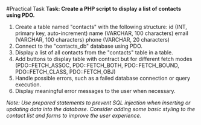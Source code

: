 #Practical Task
**Task: Create a PHP script to display a list of contacts using PDO.**
1. Create a table named "contacts" with the following structure:
id (INT, primary key, auto-increment)
name (VARCHAR, 100 characters)
email (VARCHAR, 100 characters)
phone (VARCHAR, 20 characters)
2. Connect to the "contacts_db" database using PDO.
3. Display a list of all contacts from the "contacts" table in a table.
4. Add buttons to display table with contract but for different fetch
modes (PDO::FETCH_ASSOC, PDO::FETCH_BOTH, PDO::FETCH_BOUND,
PDO::FETCH_CLASS, PDO::FETCH_OBJ)
5. Handle possible errors, such as a failed database connection or
query execution.
6. Display meaningful error messages to the user when necessary.

*Note: Use prepared statements to prevent SQL injection when inserting or updating*
*data into the database.*
*Consider adding some basic styling to the contact list and forms to improve the*
*user experience.*